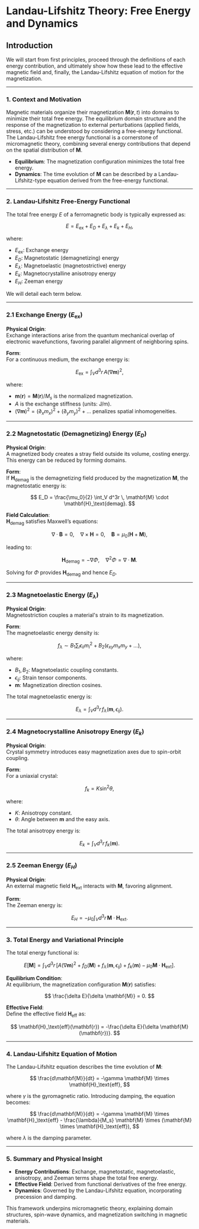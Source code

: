 # Landau-Lifshitz Theory: Free Energy and Dynamics

## Introduction

We will start from first principles, proceed through the definitions of each energy contribution, and ultimately show how these lead to the effective magnetic field and, finally, the Landau-Lifshitz equation of motion for the magnetization.

---

### 1. Context and Motivation

Magnetic materials organize their magnetization $\mathbf{M}(\mathbf{r}, t)$ into domains to minimize their total free energy. The equilibrium domain structure and the response of the magnetization to external perturbations (applied fields, stress, etc.) can be understood by considering a free-energy functional. The Landau-Lifshitz free energy functional is a cornerstone of micromagnetic theory, combining several energy contributions that depend on the spatial distribution of $\mathbf{M}$.

- **Equilibrium**: The magnetization configuration minimizes the total free energy.
- **Dynamics**: The time evolution of $\mathbf{M}$ can be described by a Landau-Lifshitz-type equation derived from the free-energy functional.

---

### 2. Landau-Lifshitz Free-Energy Functional

The total free energy $E$ of a ferromagnetic body is typically expressed as:

$$
E = E_\text{ex} + E_D + E_\lambda + E_k + E_H,
$$

where:

- $E_\text{ex}$: Exchange energy
- $E_D$: Magnetostatic (demagnetizing) energy
- $E_\lambda$: Magnetoelastic (magnetostrictive) energy
- $E_k$: Magnetocrystalline anisotropy energy
- $E_H$: Zeeman energy

We will detail each term below.

---

### 2.1 Exchange Energy ($E_\text{ex}$)

**Physical Origin**:  
Exchange interactions arise from the quantum mechanical overlap of electronic wavefunctions, favoring parallel alignment of neighboring spins.

**Form**:  
For a continuous medium, the exchange energy is:

$$
E_\text{ex} = \int_V d^3r \, A (\nabla \mathbf{m})^2,
$$

where:

- $\mathbf{m}(\mathbf{r}) = \mathbf{M}(\mathbf{r}) / M_s$ is the normalized magnetization.
- $A$ is the exchange stiffness (units: J/m).
- $(\nabla \mathbf{m})^2 = (\partial_x m_x)^2 + (\partial_y m_y)^2 + \dots$ penalizes spatial inhomogeneities.

---

### 2.2 Magnetostatic (Demagnetizing) Energy ($E_D$)

**Physical Origin**:  
A magnetized body creates a stray field outside its volume, costing energy. This energy can be reduced by forming domains.

**Form**:  
If $\mathbf{H}_\text{demag}$ is the demagnetizing field produced by the magnetization $\mathbf{M}$, the magnetostatic energy is:

$$
E_D = \frac{\mu_0}{2} \int_V d^3r \, \mathbf{M} \cdot \mathbf{H}_\text{demag}.
$$

**Field Calculation**:  
$\mathbf{H}_\text{demag}$ satisfies Maxwell’s equations:

$$
\nabla \cdot \mathbf{B} = 0, \quad \nabla \times \mathbf{H} = 0, \quad \mathbf{B} = \mu_0 (\mathbf{H} + \mathbf{M}),
$$

leading to:

$$
\mathbf{H}_\text{demag} = -\nabla \Phi, \quad \nabla^2 \Phi = \nabla \cdot \mathbf{M}.
$$

Solving for $\Phi$ provides $\mathbf{H}_\text{demag}$ and hence $E_D$.

---

### 2.3 Magnetoelastic Energy ($E_\lambda$)

**Physical Origin**:  
Magnetostriction couples a material's strain to its magnetization.

**Form**:  
The magnetoelastic energy density is:

$$
f_\lambda \sim B_1 \sum_i \epsilon_{ii} m_i^2 + B_2 (\epsilon_{xy} m_x m_y + \dots),
$$

where:

- $B_1, B_2$: Magnetoelastic coupling constants.
- $\epsilon_{ij}$: Strain tensor components.
- $\mathbf{m}$: Magnetization direction cosines.

The total magnetoelastic energy is:

$$
E_\lambda = \int_V d^3r \, f_\lambda(\mathbf{m}, \epsilon_{ij}).
$$

---

### 2.4 Magnetocrystalline Anisotropy Energy ($E_k$)

**Physical Origin**:  
Crystal symmetry introduces easy magnetization axes due to spin-orbit coupling.

**Form**:  
For a uniaxial crystal:

$$
f_k = K \sin^2 \theta,
$$

where:

- $K$: Anisotropy constant.
- $\theta$: Angle between $\mathbf{m}$ and the easy axis.

The total anisotropy energy is:

$$
E_k = \int_V d^3r \, f_k(\mathbf{m}).
$$

---

### 2.5 Zeeman Energy ($E_H$)

**Physical Origin**:  
An external magnetic field $\mathbf{H}_\text{ext}$ interacts with $\mathbf{M}$, favoring alignment.

**Form**:  
The Zeeman energy is:

$$
E_H = -\mu_0 \int_V d^3r \, \mathbf{M} \cdot \mathbf{H}_\text{ext}.
$$

---

### 3. Total Energy and Variational Principle

The total energy functional is:

$$
E[\mathbf{M}] = \int_V d^3r \, \left[ A (\nabla \mathbf{m})^2 + f_D(\mathbf{M}) + f_\lambda(\mathbf{m}, \epsilon_{ij}) + f_k(\mathbf{m}) - \mu_0 \mathbf{M} \cdot \mathbf{H}_\text{ext} \right].
$$

**Equilibrium Condition**:  
At equilibrium, the magnetization configuration $\mathbf{M}(\mathbf{r})$ satisfies:

$$
\frac{\delta E}{\delta \mathbf{M}} = 0.
$$

**Effective Field**:  
Define the effective field $\mathbf{H}_\text{eff}$ as:

$$
\mathbf{H}_\text{eff}(\mathbf{r}) = -\frac{\delta E}{\delta \mathbf{M}(\mathbf{r})}.
$$

---

### 4. Landau-Lifshitz Equation of Motion

The Landau-Lifshitz equation describes the time evolution of $\mathbf{M}$:

$$
\frac{d\mathbf{M}}{dt} = -\gamma \mathbf{M} \times \mathbf{H}_\text{eff},
$$

where $\gamma$ is the gyromagnetic ratio. Introducing damping, the equation becomes:

$$
\frac{d\mathbf{M}}{dt} = -\gamma \mathbf{M} \times \mathbf{H}_\text{eff} - \frac{\lambda}{M_s} \mathbf{M} \times (\mathbf{M} \times \mathbf{H}_\text{eff}),
$$

where $\lambda$ is the damping parameter.

---

### 5. Summary and Physical Insight

- **Energy Contributions**: Exchange, magnetostatic, magnetoelastic, anisotropy, and Zeeman terms shape the total free energy.
- **Effective Field**: Derived from functional derivatives of the free energy.
- **Dynamics**: Governed by the Landau-Lifshitz equation, incorporating precession and damping.

This framework underpins micromagnetic theory, explaining domain structures, spin-wave dynamics, and magnetization switching in magnetic materials.
